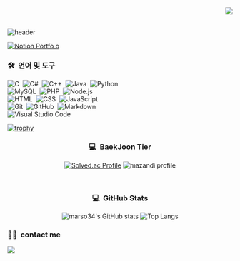 <div align="right">
  <a href="https://hits.seeyoufarm.com"><img src="https://hits.seeyoufarm.com/api/count/incr/badge.svg?url=https%3A%2F%2Fgithub.com%2Fmarso34&count_bg=%2379C83D&title_bg=%23555555&icon=&icon_color=%23E7E7E7&title=hits&edge_flat=false"/></a>
</div>

<br>

![header](https://capsule-render.vercel.app/api?type=waving&color=timeAuto&section=header&animation=fadeIn&height=250&fontSize=40&fontAlignY=40&fontAlign=50&text=Welcome%20to%20my%20GitHub)

<!--text=메인 텍스트, desc=부가 설명, 작은 글-->
 
[![Notion Portfo
o](https://img.shields.io/badge/Portfolio-white?style=flat-square&logo=Notion&logoColor=black)](https://leejune.notion.site/70b846886e2e41368280f5a7e49f9e0d)
<br/>

### 🛠 &nbsp;언어 및 도구

![C](https://img.shields.io/badge/-C-A8B9CC?style=flat&logo=C&logoColor=white)&nbsp;
![C#](https://img.shields.io/badge/-C%23-239120?style=fla&logo=Csharp&logoColor=whitet)&nbsp;
![C++](https://img.shields.io/badge/-C++-00599C?style=flat&logo=C%2B%2B&logoColor=white)&nbsp;
![Java](https://img.shields.io/badge/-Java-007396?style=flat&logo=Java&logoColor=white)&nbsp;
![Python](https://img.shields.io/badge/-Python-3776AB?style=flat&logo=python&logoColor=white)&nbsp;\
![MySQL](https://img.shields.io/badge/-MySQL-4479A1?style=flat&logo=MySQL&logoColor=white)&nbsp;
![PHP](https://img.shields.io/badge/-PHP-777BB4?style=flat&logo=PHP&logoColor=white)&nbsp;
![Node.js](https://img.shields.io/badge/-Node.js-339933?style=flat&logo=Node.js&logoColor=white)&nbsp;\
![HTML](https://img.shields.io/badge/-HTML-E34F26?style=flat&logo=HTML5&logoColor=white)&nbsp;
![CSS](https://img.shields.io/badge/-CSS-1572B6?style=flat&logo=CSS3&logoColor=white)&nbsp;
![JavaScript](https://img.shields.io/badge/-JavaScript-F7DF1E?style=flat&logo=javascript&logoColor=white)&nbsp;\
![Git](https://img.shields.io/badge/-Git-F05032?style=flat&logo=git&logoColor=white)&nbsp;
![GitHub](https://img.shields.io/badge/-GitHub-181717?style=flat&logo=github&logoColor=white)&nbsp;
![Markdown](https://img.shields.io/badge/-Markdown-000000?style=flat&logo=markdown&logoColor=white)&nbsp;\
![Visual Studio Code](https://img.shields.io/badge/-Visual%20Studio%20Code-007ACC?style=flat&logo=visual-studio-code&logoColor=white)&nbsp;
<br/>

[![trophy](https://github-profile-trophy.vercel.app/?username=marso34)](https://github.com/marso34/github-profile-trophy)

<div align='center'>
 
 ### 💻 &nbsp;BaekJoon Tier
 
 [![Solved.ac Profile](http://mazassumnida.wtf/api/v2/generate_badge?boj=mars102aq)](https://solved.ac/mars102aq/)
 ![mazandi profile](http://mazandi.herokuapp.com/api?handle=mars102aq&theme=cold) 

 <br/>
 
 ### 💻 &nbsp;GitHub Stats

 ![marso34's GitHub stats](https://github-readme-stats.vercel.app/api?username=marso34&count_private=true&show_icons=true&bg_color=35,1b202d,677489,9aa5b8,d1d8e2&title_color=fff&text_color=fff&border_radius=16)
 ![Top Langs](https://github-readme-stats.vercel.app/api/top-langs/?username=marso34&layout=compact&bg_color=35,d1d8e2,9aa5b8,677489,1b202d&title_color=fff&text_color=fff&border_radius=12)

</div>

### 🤝🏻 &nbsp;contact me
<a href="mailto:mars102aq@gmail.com"><img src="https://img.shields.io/badge/-mars102aq@gmail.com-red?style=flat&logo=Gmail&logoColor=white"/></a>
